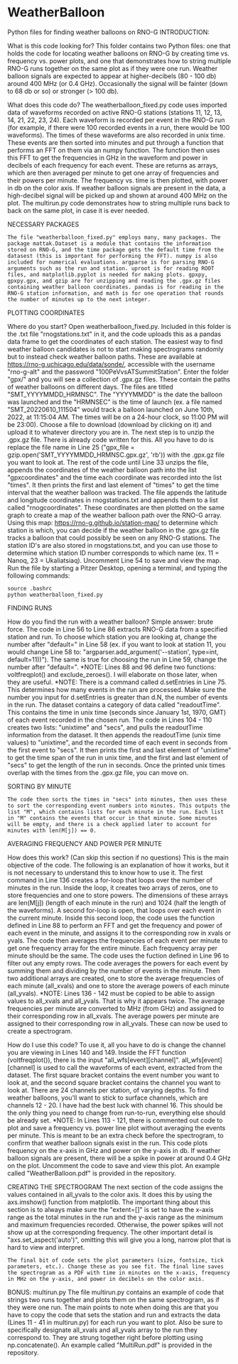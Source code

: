 # WeatherBalloon
Python files for finding weather balloons on RNO-G
INTRODUCTION:

What is this code looking for?
    This folder contains two Python files: one that holds the code for locating weather balloons on RNO-G by creating time vs. frequency vs. power plots, and one that demonstrates how to string multiple RNO-G runs together on the same plot as if they were one run. Weather balloon signals are expected to appear at higher-decibels (80 - 100 db) around 400 MHz (or 0.4 GHz). Occasionally the signal will be fainter (down to 68 db or so) or stronger (> 100 db).

What does this code do?
    The weatherballoon_fixed.py code uses imported data of waveforms recorded on active RNO-G stations (stations 11, 12, 13, 14, 21, 22, 23, 24). Each waveform is recorded per event in the RNO-G run (for example, if there were 100 recorded events in a run, there would be 100 waveforms). The times of these waveforms are also recorded in unix time. These events are then sorted into minutes and put through a function that performs an FFT on them via an numpy function. The function then uses this FFT to get the frequencies in GHz in the waveform and power in decibels of each frequency for each event. These are returns as arrays, which are then averaged per minute to get one array of frequencies and their powers per minute. The frequency vs. time is then plotted, with power in db on the color axis. If weather balloon signals are present in the data, a high-decibel signal will be picked up and shown at around 400 MHz on the plot.
    The multirun.py code demonstrates how to string multiple runs back to back on the same plot, in case it is ever needed.

NECESSARY PACKAGES

    The file "weatherballoon_fixed.py" employs many, many packages. The package mattak.Dataset is a module that contains the information stored on RNO-G, and the time package gets the default time from the datasest (this is important for performing the FFT). numpy is also included for numerical evaluations. argparse is for parsing RNO-G arguments such as the run and station. uproot is for reading ROOT files, and matplotlib.pyplot is needed for making plots. gpxpy, gpxpy.gpx, and gzip are for unzipping and reading the .gpx.gz files containing weather balloon coordinates. pandas is for reading in the RNO-G station information, and math is for one operation that rounds the number of minutes up to the next integer.

PLOTTING COORDINATES

Where do you start?
    Open weatherballoon_fixed.py.
    Included in this folder is the .txt file "rnogstations.txt" in it, and the code uploads this as a pandas data frame to get the coordinates of each station.
    The easiest way to find weather balloon candidates is not to start making spectrograms randomly but to instead check weather balloon paths. These are available at https://rno-g.uchicago.edu/data/sonde/, accessible with the username "rno-g-alt" and the password "100PeVvsATSummitStation". Enter the folder "gpx/" and you will see a collection of .gpx.gz files. These contain the paths of weather balloons on different days. The files are titled "SMT_YYYYMMDD_HRMNSC". The "YYYYMMDD" is the date the balloon was launched and the "HRMNSEC" is the time of launch (ex. a file named "SMT_20220610_111504" would track a balloon launched on June 10th, 2022, at 11:15:04 AM. The times will be on a 24-hour clock, so 11:00 PM will be 23:00). Choose a file to download (download by clicking on it) and upload it to whatever directory you are in.
    The next step is to unzip the .gpx.gz file. There is already code written for this. All you have to do is replace the file name in Line 25 ("gpx_file = gzip.open('SMT_YYYYMMDD_HRMNSC.gpx.gz', 'rb')) with the .gpx.gz file you want to look at. The rest of the code until Line 33 unzips the file, appends the coordinates of the weather balloon path into the list "gpxcoordinates" and the time each coordinate was recorded into the list "times". It then prints the first and last element of "times" to get the time interval that the weather balloon was tracked.
    The file appends the latitude and longitude coordinates in rnogstations.txt and appends them to a list called "rnogcoordinates". These coordinates are then plotted on the same graph to create a map of the weather balloon path over the RNO-G array. Using this map: https://rno-g.github.io/station-map/ to determine which station is which, you can decide if the weather balloon in the .gpx.gz file tracks a balloon that could possibly be seen on any RNO-G stations. The station ID's are also stored in rnogstations.txt, and you can use those to determine which station ID number corresponds to which name (ex. 11 = Nanoq, 23 = Ukaliatsiaq). Uncomment Line 54 to save and view the map.
    Run the file by starting a Pitzer Desktop, opening a terminal, and typing the following commands:

    source .bashrc
    python weatherballoon_fixed.py

FINDING RUNS

How do you find the run with a weather balloon?
    Simple answer: brute force.
    The code in Line 56 to Line 86 extracts RNO-G data from a specified station and run. To choose which station you are looking at, change the number after "default=" in Line 58 (ex. if you want to look at station 11, you would change Line 58 to: "argparser.add_argument('--station', type=int, default=11))"). The same is true for choosing the run in Line 59, change the number after "default=".
*NOTE: Lines 88 and 96 define two functions: voltfreqplot() and exclude_zeroes(). I will elaborate on those later, when they are useful.
*NOTE: There is a command called d.setEntries in Line 75. This determines how many events in the run are processed. Make sure the number you input for d.setEntries is greater than d.N, the number of events in the run.
    The dataset contains a category of data called "readoutTime". This contains the time in unix time (seconds since January 1st, 1970, GMT) of each event recorded in the chosen run. The code in Lines 104 - 110 creates two lists: "unixtime" and "secs", and pulls the readoutTime information from the dataset. It then appends the readoutTime (unix time values) to "unixtime", and the recorded time of each event in seconds from the first event to "secs". It then prints the first and last element of "unixtime" to get the time span of the run in unix time, and the first and last element of "secs" to get the length of the run in seconds.
    Once the printed unix times overlap with the times from the .gpx.gz file, you can move on.

SORTING BY MINUTE

    The code then sorts the times in "secs" into minutes, then uses these to sort the corresponding event numbers into minutes. This outputs the list "M", which contains lists for each minute in the run. Each list in "M" contains the events that occur in that minute. Some minutes will be empty, and there is a check applied later to account for minutes with len(M[j]) == 0.

AVERAGING FREQUENCY AND POWER PER MINUTE

How does this work? (Can skip this section if no questions)
    This is the main objective of the code. The following is an explanation of how it works, but it is not necessary to understand this to know how to use it. The first command in Line 136 creates a for-loop that loops over the number of minutes in the run. Inside the loop, it creates two arrays of zeros, one to store frequencies and one to store powers. The dimensions of these arrays are len(M[j]) (length of each minute in the run) and 1024 (half the length of the waveforms). A second for-loop is open, that loops over each event in the current minute. Inside this second loop, the code uses the function defined in Line 88 to perform an FFT and get the frequency and power of each event in the minute, and assigns it to the corresponding row in xvals or yvals.
    The code then averages the frequencies of each event per minute to get one frequency array for the entire minute. Each frequency array per minute should be the same. The code uses the fuction defined in Line 96 to filter out any empty rows. The code averages the powers for each event by summing them and dividing by the number of events in the minute. Then two additional arrays are created, one to store the average frequencies of each minute (all_xvals) and one to store the average powers of each minute (all_yvals).
*NOTE: Lines 136 - 142 must be copied to be able to assign values to all_xvals and all_yvals. That is why it appears twice.
    The average frequencies per minute are converted to MHz (from GHz) and assigned to their corresponding row in all_xvals. The average powers per minute are assigned to their corresponding row in all_yvals. These can now be used to create a spectrogram.

How do I use this code?
    To use it, all you have to do is change the channel you are viewing in Lines 140 and 149. Inside the FFT function (voltfreqplot()), there is the input "all_wfs[event][channel]". all_wfs[event][channel] is used to call the waveforms of each event, extracted from the dataset. The first square bracket contains the event number you want to look at, and the second square bracket contains the channel you want to look at.
    There are 24 channels per station, of varying depths. To find weather balloons, you'll want to stick to surface channels, which are channels 12 - 20. I have had the best luck with channel 16. This should be the only thing you need to change from run-to-run, everything else should be already set. 
*NOTE: In Lines 113 - 121, there is commented out code to plot and save a frequency vs. power line plot without averaging the events per minute. This is meant to be an extra check before the spectrogram, to confirm that weather balloon signals exist in the run. This code plots frequency on the x-axis in GHz and power on the y-axis in db. If weather balloon signals are present, there will be a spike in power at around 0.4 GHz on the plot. Uncomment the code to save and view this plot. An example called "WeatherBalloon.pdf" is provided in the repository.

CREATING THE SPECTROGRAM 
    The next section of the code assigns the values contained in all_yvals to the color axis. It does this by using the axs.imshow() function from matplotlib. The important thing about this section is to always make sure the "extent=[]" is set to have the x-axis range as the total minutes in  the run and the y-axis range as the minimum and maximum frequencies recorded. Otherwise, the power spikes will not show up at the corresponding frequency. The other important detail is "axs.set_aspect('auto')", omitting this will give you a long, narrow plot that is hard to view and interpret.

    The final bit of code sets the plot parameters (size, fontsize, tick parameters, etc.). Change these as you see fit. The final line saves the spectrogram as a PDF with time in minutes on the x-axis, frequency in MHz on the y-axis, and power in decibels on the color axis.

BONUS: multirun.py
    The file multirun.py contains an example of code that strings two runs together and plots them on the same spectrogram, as if they were one run. The main points to note when doing this are that you have to copy the code that sets the station and run and extracts the data (Lines 11 - 41 in multirun.py) for each run you want to plot. Also be sure to specifically designate all_xvals and all_yvals array to the run they correspond to. They are strung together right before plotting using np.concatenate(). An example called "MultiRun.pdf" is provided in the repository.

